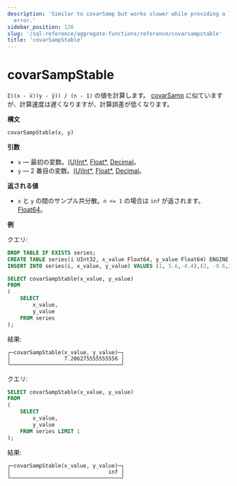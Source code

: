 ```yaml
---
description: 'Similar to covarSamp but works slower while providing a lower computational
  error.'
sidebar_position: 126
slug: '/sql-reference/aggregate-functions/reference/covarsampstable'
title: 'covarSampStable'
---
```





# covarSampStable

`Σ((x - x̅)(y - y̅)) / (n - 1)` の値を計算します。 [covarSamp](../reference/covarsamp.md) に似ていますが、計算速度は遅くなりますが、計算誤差が低くなります。

**構文**

```sql
covarSampStable(x, y)
```

**引数**

- `x` — 最初の変数。[(U)Int*](../../data-types/int-uint.md), [Float*](../../data-types/float.md), [Decimal](../../data-types/decimal.md)。
- `y` — 2 番目の変数。[(U)Int*](../../data-types/int-uint.md), [Float*](../../data-types/float.md), [Decimal](../../data-types/decimal.md)。

**返される値**

- `x` と `y` の間のサンプル共分散。`n <= 1` の場合は `inf` が返されます。[Float64](../../data-types/float.md)。

**例**

クエリ:

```sql
DROP TABLE IF EXISTS series;
CREATE TABLE series(i UInt32, x_value Float64, y_value Float64) ENGINE = Memory;
INSERT INTO series(i, x_value, y_value) VALUES (1, 5.6,-4.4),(2, -9.6,3),(3, -1.3,-4),(4, 5.3,9.7),(5, 4.4,0.037),(6, -8.6,-7.8),(7, 5.1,9.3),(8, 7.9,-3.6),(9, -8.2,0.62),(10, -3,7.3);
```

```sql
SELECT covarSampStable(x_value, y_value)
FROM
(
    SELECT
        x_value,
        y_value
    FROM series
);
```

結果:

```reference
┌─covarSampStable(x_value, y_value)─┐
│                 7.206275555555556 │
└───────────────────────────────────┘
```

クエリ:

```sql
SELECT covarSampStable(x_value, y_value)
FROM
(
    SELECT
        x_value,
        y_value
    FROM series LIMIT 1
);
```

結果:

```reference
┌─covarSampStable(x_value, y_value)─┐
│                               inf │
└───────────────────────────────────┘
```
